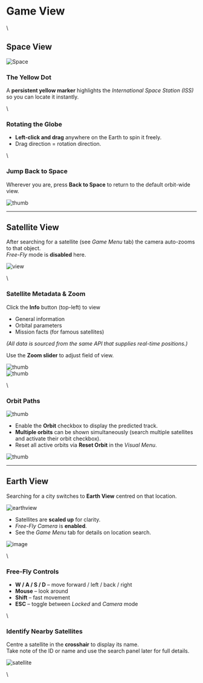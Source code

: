 # Game View

\

## Space View

![Space](spaceview)

### The Yellow Dot  
A **persistent yellow marker** highlights the *International Space Station (ISS)* so you can locate it instantly.

\

### Rotating the Globe  
- **Left-click and drag** anywhere on the Earth to spin it freely.  
- Drag direction = rotation direction.

\

### Jump Back to Space  
Wherever you are, press **Back to Space** to return to the default orbit-wide view.

![thumb](backtospacebutton)

---

## Satellite View

After searching for a satellite (see *Game Menu* tab) the camera auto-zooms to that object.  
*Free-Fly* mode is **disabled** here.

![view](SatellitenView)

\

### Satellite Metadata & Zoom

Click the **Info** button (top-left) to view  

- General information  
- Orbital parameters  
- Mission facts (for famous satellites)

*(All data is sourced from the same API that supplies real-time positions.)*

Use the **Zoom slider** to adjust field of view.

![thumb](SatellitenInfosButton)  
![thumb](SatellitenInfos)

\

### Orbit Paths

![thumb](showorbit)

- Enable the **Orbit** checkbox to display the predicted track.  
- **Multiple orbits** can be shown simultaneously (search multiple satellites and activate their orbit checkbox).  
- Reset all active orbits via **Reset Orbit** in the *Visual Menu*.

![thumb](multipleorbit)

---

## Earth View

Searching for a city switches to **Earth View** centred on that location.

![earthview](earthview)

- Satellites are **scaled up** for clarity.  
- *Free-Fly Camera* is **enabled**.  
- See the *Game Menu* tab for details on location search.

![image](CityViewFreeFly)

\

### Free-Fly Controls

- **W / A / S / D** – move forward / left / back / right  
- **Mouse** – look around  
- **Shift** – fast movement  
- **ESC** – toggle between *Locked* and *Camera* mode

\

### Identify Nearby Satellites

Centre a satellite in the **crosshair** to display its name.  
Take note of the ID or name and use the search panel later for full details.

![satellite](earthviewsatelliteinfo)

\

